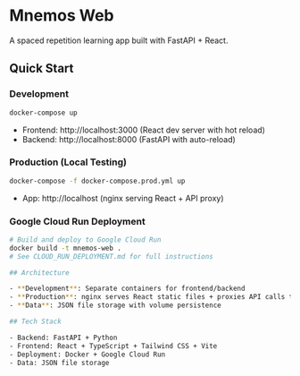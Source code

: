 # Mnemos Web

A spaced repetition learning app built with FastAPI + React.

## Quick Start

### Development
```bash
docker-compose up
```
- Frontend: http://localhost:3000 (React dev server with hot reload)
- Backend: http://localhost:8000 (FastAPI with auto-reload)

### Production (Local Testing)
```bash
docker-compose -f docker-compose.prod.yml up
```
- App: http://localhost (nginx serving React + API proxy)

### Google Cloud Run Deployment
```bash
# Build and deploy to Google Cloud Run
docker build -t mnemos-web .
# See CLOUD_RUN_DEPLOYMENT.md for full instructions

## Architecture

- **Development**: Separate containers for frontend/backend
- **Production**: nginx serves React static files + proxies API calls to FastAPI
- **Data**: JSON file storage with volume persistence

## Tech Stack

- Backend: FastAPI + Python
- Frontend: React + TypeScript + Tailwind CSS + Vite
- Deployment: Docker + Google Cloud Run
- Data: JSON file storage